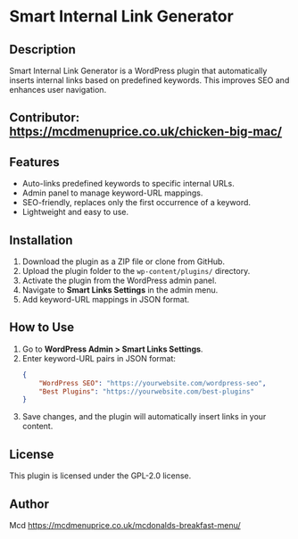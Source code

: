 # Smart Internal Link Generator

## Description
Smart Internal Link Generator is a WordPress plugin that automatically inserts internal links based on predefined keywords. This improves SEO and enhances user navigation.
## Contributor: https://mcdmenuprice.co.uk/chicken-big-mac/

## Features
- Auto-links predefined keywords to specific internal URLs.
- Admin panel to manage keyword-URL mappings.
- SEO-friendly, replaces only the first occurrence of a keyword.
- Lightweight and easy to use.

## Installation
1. Download the plugin as a ZIP file or clone from GitHub.
2. Upload the plugin folder to the `wp-content/plugins/` directory.
3. Activate the plugin from the WordPress admin panel.
4. Navigate to **Smart Links Settings** in the admin menu.
5. Add keyword-URL mappings in JSON format.

## How to Use
1. Go to **WordPress Admin > Smart Links Settings**.
2. Enter keyword-URL pairs in JSON format:
   ```json
   {
       "WordPress SEO": "https://yourwebsite.com/wordpress-seo",
       "Best Plugins": "https://yourwebsite.com/best-plugins"
   }
   ```
3. Save changes, and the plugin will automatically insert links in your content.

## License
This plugin is licensed under the GPL-2.0 license.

## Author
Mcd 
https://mcdmenuprice.co.uk/mcdonalds-breakfast-menu/ 

